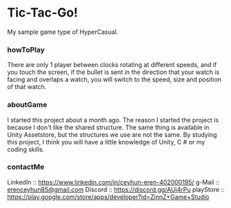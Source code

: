 # Tic-Tac-Go!
My sample game type of HyperCasual.

### howToPlay
There are only 1 player between clocks rotating at different speeds, and if you touch the screen, if the bullet is sent in the direction that your watch is facing and overlaps a watch, you will switch to the speed, size and position of that watch.

### aboutGame
I started this project about a month ago. The reason I started the project is because I don't like the shared structure. The same thing is available in Unity Assetstore, but the structures we use are not the same. By studying this project, I think you will have a little knowledge of Unity, C # or my coding skills.

### contactMe
LinkedIn	:: https://www.linkedin.com/in/ceyhun-eren-402000195/
g-Mail		:: erenceyhun85@gmail.com
Discord		:: https://discord.gg/AUj4rPu
playStore	:: https://play.google.com/store/apps/developer?id=ZinnZ+Game+Studio